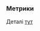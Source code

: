 ### Метрики

Деталі [тут](https://github.com/lisss/good-omen/blob/master/docs/02_inital_metrics.md)
